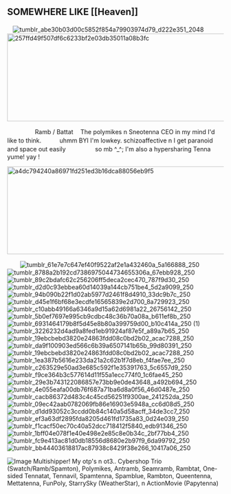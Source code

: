 ## SOMEWHERE LIKE [[Heaven]]
ㅤ![tumblr_abe30b03d00c5852f854a79903974d79_d222e351_2048](https://github.com/user-attachments/assets/6a8369a6-42a4-44ab-a59f-218cbd8977f7)
<img width="1280" height="204" alt="257ffd49f507df6c6233bf2e03db35011a08b3fc" src="https://github.com/user-attachments/assets/81af8c93-340c-4bc8-8942-191251f969de" />

ㅤㅤㅤㅤㅤRamb / Battat 
ㅤThe polymikes n Sneotenna CEO in my mind I'd like to think.
ㅤㅤㅤuhmm BYI I'm lowkey. schizoaffective n I get paranoid and space out easily
ㅤㅤㅤㅤㅤso mb ^_^; I'm also a hypersharing Tenna yume!  yay !

<img width="1280" height="204" alt="a4dc794240a86971fd251ed3b16dca88056eb9f5" src="https://github.com/user-attachments/assets/1b958e43-c1fa-4ef3-adcd-179d5b820445" />

ㅤ
ㅤ![tumblr_61e7e7c647ef40f9522af2e1a432460a_5a166888_250](https://github.com/user-attachments/assets/b948befe-13e5-4154-bfb9-735cf593d638) ![tumblr_8788a2b192cd7386975044734655306a_67ebb928_250](https://github.com/user-attachments/assets/e10cec06-f50f-438c-aff9-60c3552517ab) ![tumblr_89c2bdafc62c256206ff5deca2cec470_787f9d30_250](https://github.com/user-attachments/assets/eac01b61-0424-4c13-b61b-a430f5af0ffe) ![tumblr_d2d0c93ebbea60d14039a144cb751be4_5d2a9099_250](https://github.com/user-attachments/assets/27614b21-fb6f-472f-bcda-244cf889ae79) ![tumblr_94b090b22f1d02ab5977d2461f8d4910_33dc9b7c_250](https://github.com/user-attachments/assets/03aeca43-5708-4a68-8370-f932a9cf81c3) ![tumblr_d45e1f6bf68e3ecdfe16565839e2d700_8a729923_250](https://github.com/user-attachments/assets/a17750e3-5420-4d95-9809-53e97cea701c) ![tumblr_c10abb49166a6346a9d15a62d6981a22_26756142_250](https://github.com/user-attachments/assets/eab16748-25c2-4235-b115-ff8ec116b90c) ![tumblr_5b0ef7697e995cb9cdbc48c36b70a08a_b611ef8b_250](https://github.com/user-attachments/assets/c82186a8-1c51-4ffa-8926-7da43142b010) ![tumblr_6931464179b8f5d45e8b80a399759d00_b10c414a_250 (1)](https://github.com/user-attachments/assets/3f1dd926-55ac-4663-8d31-630fb855a249) ![tumblr_3226232d4ad9a8fed1eb91924af87e5f_a89a7b65_250](https://github.com/user-attachments/assets/443691b7-98d5-4fec-a82d-9c3431e367c4) ![tumblr_19ebcbebd3820e24863fdd08c0bd2b02_acac7288_250](https://github.com/user-attachments/assets/35fb2aad-3ded-42ba-a6c2-fbb5cf7ff40d) ![tumblr_da9f100903ed566c6b39a6507141b65b_99d80391_250](https://github.com/user-attachments/assets/540fb842-03cf-4321-9d0c-795a522fb8c7) ![tumblr_19ebcbebd3820e24863fdd08c0bd2b02_acac7288_250](https://github.com/user-attachments/assets/551f0e20-cda9-4a23-9f03-68dc9d134fa7) ![tumblr_1ea387b5616e233da21a2c62b1f7d8eb_f4fae7ee_250](https://github.com/user-attachments/assets/3e863802-3c01-4909-a89a-4d0c10a99062) ![tumblr_c263529e50ad3e685c592f1e35391763_5c6557d9_250](https://github.com/user-attachments/assets/2eedb801-cb35-4344-afd3-16dcc05104a5) ![tumblr_f9ce364b3c577614d11f55a1ecc774f0_1c6fae45_250](https://github.com/user-attachments/assets/96b8c46b-8b50-43a3-957a-efe050f36bf1) ![tumblr_29e3b743122086857e73bb9e0de43648_a492b694_250](https://github.com/user-attachments/assets/859e1512-c339-43bd-a8b4-6c09e5f27222) ![tumblr_4e055eafa00db76f687a71ba6d8a0f56_46d0487e_250](https://github.com/user-attachments/assets/ebe5a8ca-efef-4bdb-8fe2-e422b62169a1) ![tumblr_cacb86372d483c4c45cd56251f9300ae_241252da_250](https://github.com/user-attachments/assets/98797a5d-891d-4c84-8282-904fe39cd845) ![tumblr_09ec42aab0782069fb86e16903e5948a_cc6d08d5_250](https://github.com/user-attachments/assets/1beb64fb-cd3b-463d-ac8b-3848dcb0d5ad) ![tumblr_d1dd93052c3ccdd0b84c140a5d58acff_34de3cc7_250](https://github.com/user-attachments/assets/86b8bb0f-a49f-40ac-8940-fa12b4c4c59c) ![tumblr_ef3a63df2895fda8205d461fd1735a83_0d24e039_250](https://github.com/user-attachments/assets/fd019678-4a22-47b8-beb3-802a49115653) ![tumblr_f1cacf50ec70c40a52dcc718412f5840_edb91346_250](https://github.com/user-attachments/assets/2fb861dc-6864-4da3-ae56-95b3f5015bef) ![tumblr_1bff04e078f1e40e498e2e85c8e0b34c_2bf77bb4_250](https://github.com/user-attachments/assets/12aa1e27-5d14-42f9-b2e1-df2498feaeda) ![tumblr_fc9e413ac81d0db18556d8680e2b97f9_6da99792_250](https://github.com/user-attachments/assets/56608bc1-4277-46f3-9551-583436626bf8) ![tumblr_bb44403618817ac87938c8429f38e266_10417a06_250](https://github.com/user-attachments/assets/890ed7dd-5d8d-41fa-9ab1-ca2e9d7b53c9)








![Image](https://github.com/user-attachments/assets/6d463f4f-1c85-4d05-a239-715431db9b12)
Multishipper! My otp's n ot3.. Cybershop Trio (Swatch/Ramb/Spamton), Polymikes, Antramb, Seamramb, Rambtat, One-sided Tennatat, Tennavil, Spamtenna, Spamblue, Rambton, Queentenna, Mettatenna, FunPoly, StarrySky (WeatherStar), n ActionMovie (Papytenna)
